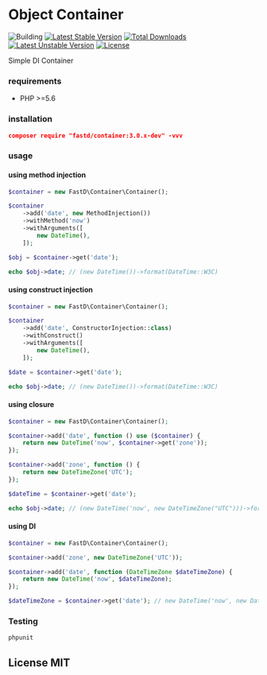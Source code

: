 # Object Container

![Building](https://api.travis-ci.org/JanHuang/container.svg?branch=master)
[![Latest Stable Version](https://poser.pugx.org/fastd/container/v/stable)](https://packagist.org/packages/fastd/container) [![Total Downloads](https://poser.pugx.org/fastd/container/downloads)](https://packagist.org/packages/fastd/container) [![Latest Unstable Version](https://poser.pugx.org/fastd/container/v/unstable)](https://packagist.org/packages/fastd/container) [![License](https://poser.pugx.org/fastd/container/license)](https://packagist.org/packages/fastd/container)

Simple DI Container

### requirements

* PHP >=5.6

### installation

```json
composer require "fastd/container:3.0.x-dev" -vvv
```

### usage

#### using method injection

```php
$container = new FastD\Container\Container();

$container
    ->add('date', new MethodInjection())
    ->withMethod('now')
    ->withArguments([
        new DateTime(),
    ]);

$obj = $container->get('date');

echo $obj->date; // (new DateTime())->format(DateTime::W3C)
```

#### using construct injection

```php
$container = new FastD\Container\Container();

$container
    ->add('date', ConstructorInjection::class)
    ->withConstruct()
    ->withArguments([
        new DateTime(),
    ]);

$date = $container->get('date');

echo $obj->date; // (new DateTime())->format(DateTime::W3C)
```

#### using closure

```php
$container = new FastD\Container\Container();

$container->add('date', function () use ($container) {
    return new DateTime('now', $container->get('zone'));
});

$container->add('zone', function () {
    return new DateTimeZone('UTC');
});

$dateTime = $container->get('date');

echo $obj->date; // (new DateTime('now', new DateTimeZone("UTC")))->format(DateTime::W3C)
```

#### using DI

```php
$container = new FastD\Container\Container();

$container->add('zone', new DateTimeZone('UTC'));

$container->add('date', function (DateTimeZone $dateTimeZone) {
    return new DateTime('now', $dateTimeZone);
});

$dateTimeZone = $container->get('date'); // new DateTime('now', new DateTimeZone('UTC'));
```

### Testing

```php
phpunit
```

## License MIT


